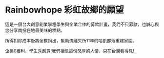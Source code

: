 Rainbowhope 彩虹故鄉的願望
=======

這是一個台大創意創業學程學生與企業合作的募款計畫，我們不只募款，也誠心與您分享南投在地最美味的糕點。

所得扣除成本後將全數捐出，幫助流離失所11年的哈凱部落重建家園。

企業0獲利，學生秀創意!我們相信這份憨厚的人情，只在台灣看得見!
